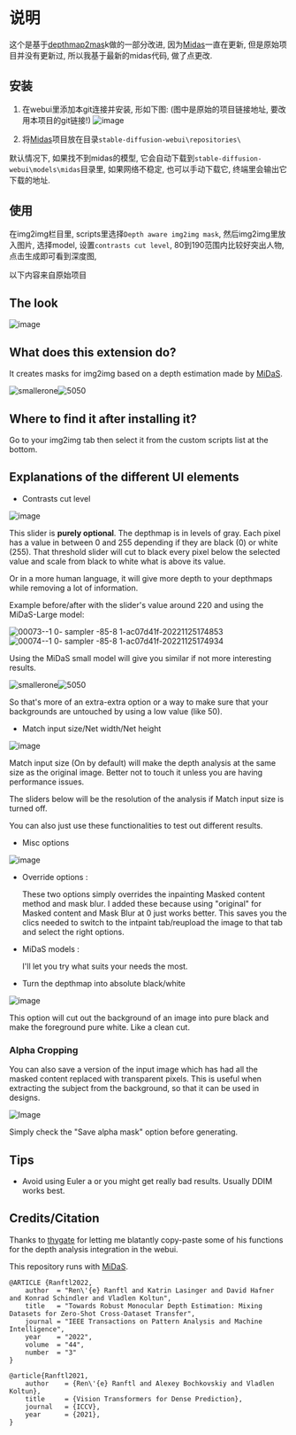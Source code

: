 # 说明
这个是基于[depthmap2mas](https://github.com/Extraltodeus/depthmap2mask)k做的一部分改进, 因为[Midas](https://github.com/isl-org/MiDaS/releases)一直在更新, 但是原始项目并没有更新过, 所以我基于最新的midas代码, 做了点更改.

## 安装
1. 在webui里添加本git连接并安装, 形如下图: (图中是原始的项目链接地址, 要改用本项目的git链接!)
![image](https://user-images.githubusercontent.com/15731540/204056273-fc27d1cf-48ac-4dc3-b737-95b4b1efd32e.png)

2. 将[Midas](https://github.com/isl-org/MiDaS/)项目放在目录`stable-diffusion-webui\repositories\`

默认情况下, 如果找不到midas的模型, 它会自动下载到`stable-diffusion-webui\models\midas`目录里, 如果网络不稳定, 也可以手动下载它, 终端里会输出它下载的地址.

## 使用
在img2img栏目里, scripts里选择`Depth aware img2img mask`, 然后img2img里放入图片, 选择model, 设置`contrasts cut level`, 80到190范围内比较好突出人物, 点击生成即可看到深度图,


以下内容来自原始项目
## The look

![image](https://user-images.githubusercontent.com/15731540/204043153-09cbffd9-28ac-46be-ad99-fc7f2c8656a3.png)

## What does this extension do?

It creates masks for img2img based on a depth estimation made by [MiDaS](https://github.com/isl-org/MiDaS).

![smallerone](https://user-images.githubusercontent.com/15731540/204043576-5dc02def-29f8-423e-a69e-d392f47d3602.png)![5050](https://user-images.githubusercontent.com/15731540/204043582-ae46d0b8-3c4b-43d5-b669-eaf2659ced14.png)

## Where to find it after installing it?

Go to your img2img tab then select it from the custom scripts list at the bottom.

## Explanations of the different UI elements

- Contrasts cut level

![image](https://user-images.githubusercontent.com/15731540/204043824-6067bd9e-49d6-488b-8f99-47928c31ae46.png)

This slider is **purely optional**.
The depthmap is in levels of gray. Each pixel has a value in between 0 and 255 depending if they are black (0) or white (255). That threshold slider will cut to black every pixel below the selected value and scale from black to white what is above its value.

Or in a more human language, it will give more depth to your depthmaps while removing a lot of information.

Example before/after with the slider's value around 220 and using the MiDaS-Large model:

![00073--1 0- sampler -85-8 1-ac07d41f-20221125174853](https://user-images.githubusercontent.com/15731540/204044001-4e672bbe-4ff8-46ef-ae87-ec3377e7aa37.png)![00074--1 0- sampler -85-8 1-ac07d41f-20221125174934](https://user-images.githubusercontent.com/15731540/204044306-80c77ba3-3b38-4ea6-941c-f6c6006c8b4e.png)

Using the MiDaS small model will give you similar if not more interesting results.

![smallerone](https://user-images.githubusercontent.com/15731540/204043576-5dc02def-29f8-423e-a69e-d392f47d3602.png)![5050](https://user-images.githubusercontent.com/15731540/204043582-ae46d0b8-3c4b-43d5-b669-eaf2659ced14.png)

So that's more of an extra-extra option or a way to make sure that your backgrounds are untouched by using a low value (like 50).

- Match input size/Net width/Net height

![image](https://user-images.githubusercontent.com/15731540/204044819-0618bf27-0692-4a20-922f-73e33822dc6f.png)

Match input size (On by default) will make the depth analysis at the same size as the original image. Better not to touch it unless you are having performance issues.

The sliders below will be the resolution of the analysis if Match input size is turned off.

You can also just use these functionalities to test out different results.

- Misc options

![image](https://user-images.githubusercontent.com/15731540/204045429-778f3084-63ad-421d-ad43-af9a20c49621.png)

- Override options :

    These two options simply overrides the inpainting Masked content method and mask blur. I added these because using "original" for Masked content and Mask Blur at 0 just works better. This saves you the clics needed to switch to the intpaint tab/reupload the image to that tab and select the right options.
    
- MiDaS models :

    I'll let you try what suits your needs the most.
    
- Turn the depthmap into absolute black/white

![image](https://user-images.githubusercontent.com/15731540/204057815-1e7d1d38-2fbb-43a1-bb08-133e574138c2.png)

This option will cut out the background of an image into pure black and make the foreground pure white. Like a clean cut.

### Alpha Cropping

You can also save a version of the input image which has had all the masked content replaced with transparent pixels. This is useful when extracting the subject from the background, so that it can be used in designs.

![Image](https://i.imgur.com/yFX6LyQ.jpeg)

Simply check the "Save alpha mask" option before generating.

## Tips

- Avoid using Euler a or you might get really bad results. Usually DDIM works best.

## Credits/Citation

Thanks to [thygate](https://github.com/thygate) for letting me blatantly copy-paste some of his functions for the depth analysis integration in the webui.

This repository runs with [MiDaS](https://github.com/isl-org/MiDaS).

```
@ARTICLE {Ranftl2022,
    author  = "Ren\'{e} Ranftl and Katrin Lasinger and David Hafner and Konrad Schindler and Vladlen Koltun",
    title   = "Towards Robust Monocular Depth Estimation: Mixing Datasets for Zero-Shot Cross-Dataset Transfer",
    journal = "IEEE Transactions on Pattern Analysis and Machine Intelligence",
    year    = "2022",
    volume  = "44",
    number  = "3"
}
```
```
@article{Ranftl2021,
	author    = {Ren\'{e} Ranftl and Alexey Bochkovskiy and Vladlen Koltun},
	title     = {Vision Transformers for Dense Prediction},
	journal   = {ICCV},
	year      = {2021},
}
```
